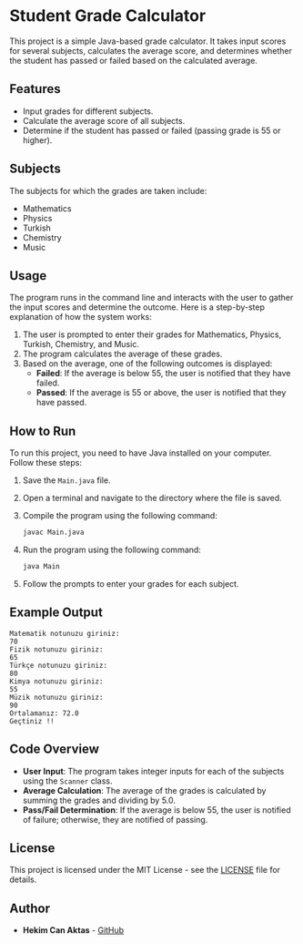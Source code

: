 # Student Grade Calculator

This project is a simple Java-based grade calculator. It takes input scores for several subjects, calculates the average score, and determines whether the student has passed or failed based on the calculated average.

## Features

- Input grades for different subjects.
- Calculate the average score of all subjects.
- Determine if the student has passed or failed (passing grade is 55 or higher).

## Subjects

The subjects for which the grades are taken include:

- Mathematics
- Physics
- Turkish
- Chemistry
- Music

## Usage

The program runs in the command line and interacts with the user to gather the input scores and determine the outcome. Here is a step-by-step explanation of how the system works:

1. The user is prompted to enter their grades for Mathematics, Physics, Turkish, Chemistry, and Music.
2. The program calculates the average of these grades.
3. Based on the average, one of the following outcomes is displayed:
   - **Failed**: If the average is below 55, the user is notified that they have failed.
   - **Passed**: If the average is 55 or above, the user is notified that they have passed.

## How to Run

To run this project, you need to have Java installed on your computer. Follow these steps:

1. Save the `Main.java` file.
2. Open a terminal and navigate to the directory where the file is saved.
3. Compile the program using the following command:

   ```sh
   javac Main.java
   ```

4. Run the program using the following command:

   ```sh
   java Main
   ```

5. Follow the prompts to enter your grades for each subject.

## Example Output

```
Matematik notunuzu giriniz:
70
Fizik notunuzu giriniz:
65
Türkçe notunuzu giriniz:
80
Kimya notunuzu giriniz:
55
Müzik notunuzu giriniz:
90
Ortalamanız: 72.0
Geçtiniz !!
```

## Code Overview

- **User Input**: The program takes integer inputs for each of the subjects using the `Scanner` class.
- **Average Calculation**: The average of the grades is calculated by summing the grades and dividing by 5.0.
- **Pass/Fail Determination**: If the average is below 55, the user is notified of failure; otherwise, they are notified of passing.

## License

This project is licensed under the MIT License - see the [LICENSE](LICENSE) file for details.

## Author

- **Hekim Can Aktas** - [GitHub](https://github.com/hekimcanaktas)

